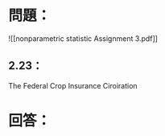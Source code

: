 # 問題：
![[nonparametric statistic Assignment 3.pdf]]
## 2.23：
The Federal Crop Insurance Ciroiration
# 回答：